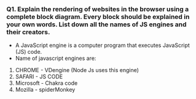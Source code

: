 ### Q1. Explain the rendering of websites in the browser using a complete block diagram. Every block should be explained in your own words. List down all the names of JS engines and their creators.
* A JavaScript engine is a computer program that executes JavaScript (JS) code.
* Name of javascript engines are:

1. CHROME - VDengine (Node Js uses this engine)
1. SAFARI - JS CODE 
1. Microsoft - Chakra code
1. Mozilla - spiderMonkey 
